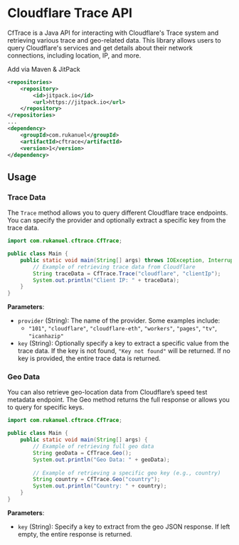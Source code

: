 # Cloudflare Trace API
CfTrace is a Java API for interacting with Cloudflare's Trace system and retrieving various trace and geo-related data. 
This library allows users to query Cloudflare's services and get details about their network connections, including location, IP, and more.

Add via Maven & JitPack
```xml
<repositories>
    <repository>
        <id>jitpack.io</id>
        <url>https://jitpack.io</url>
    </repository>
</repositories>
...
<dependency>
    <groupId>com.rukanuel</groupId>
    <artifactId>cftrace</artifactId>
    <version>1</version>
</dependency>
```

## Usage
### Trace Data
The ```Trace``` method allows you to query different Cloudflare trace endpoints. You can specify the provider and optionally extract a specific key from the trace data.
```java
import com.rukanuel.cftrace.CfTrace;

public class Main {
    public static void main(String[] args) throws IOException, InterruptedException {
        // Example of retrieving trace data from Cloudflare
        String traceData = CfTrace.Trace("cloudflare", "clientIp");
        System.out.println("Client IP: " + traceData);
    }
}
```

**Parameters**:
- ```provider``` (String): The name of the provider. Some examples include:
  - ```"101"```, ```"cloudflare"```, ```"cloudflare-eth"```, ```"workers"```, ```"pages"```, ```"tv"```, ```"icanhazip"```
- ```key``` (String): Optionally specify a key to extract a specific value from the trace data. If the key is not found, ```"Key not found"``` will be returned. If no key is provided, the entire trace data is returned.

### Geo Data
You can also retrieve geo-location data from Cloudflare’s speed test metadata endpoint. The Geo method returns the full response or allows you to query for specific keys.
```java
import com.rukanuel.cftrace.CfTrace;

public class Main {
    public static void main(String[] args) {
        // Example of retrieving full geo data
        String geoData = CfTrace.Geo();
        System.out.println("Geo Data: " + geoData);
    
        // Example of retrieving a specific geo key (e.g., country)
        String country = CfTrace.Geo("country");
        System.out.println("Country: " + country);
    }
}
```
**Parameters**:

- ```key``` (String): Specify a key to extract from the geo JSON response. If left empty, the entire response is returned.